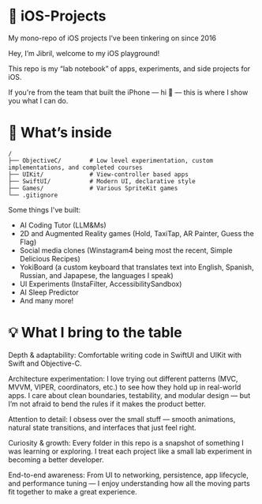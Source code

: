 # 📱 iOS-Projects

My mono-repo of iOS projects I’ve been tinkering on since 2016

Hey, I’m Jibril, welcome to my iOS playground!

This repo is my “lab notebook” of apps, experiments, and side projects for iOS. 

If you're from the team that built the iPhone — hi 👋 — this is where I show you what I can do.

# 🧰 What’s inside

```
/
├── ObjectiveC/        # Low level experimentation, custom implementations, and completed courses  
├── UIKit/             # View-controller based apps  
├── SwiftUI/           # Modern UI, declarative style  
├── Games/             # Various SpriteKit games
└── .gitignore
```

Some things I've built:
- AI Coding Tutor (LLM&Ms)
- 2D and Augmented Reality games (Hold, TaxiTap, AR Painter, Guess the Flag)
- Social media clones (Winstagram4 being most the recent, Simple Delicious Recipes)
- YokiBoard (a custom keyboard that translates text into English, Spanish, Russian, and Japapese, the languages I speak)
- UI Experiments (InstaFilter, AccessibilitySandbox)
- AI Sleep Predictor
- And many more!

# 💡 What I bring to the table

Depth & adaptability: Comfortable writing code in SwiftUI and UIKit with Swift and Objective-C.

Architecture experimentation: I love trying out different patterns (MVC, MVVM, VIPER, coordinators, etc.) to see how they hold up in real-world apps. I care about clean boundaries, testability, and modular design — but I’m not afraid to bend the rules if it makes the product better.

Attention to detail: I obsess over the small stuff — smooth animations, natural state transitions, and interfaces that just feel right.

Curiosity & growth: Every folder in this repo is a snapshot of something I was learning or exploring. I treat each project like a small lab experiment in becoming a better developer.

End-to-end awareness: From UI to networking, persistence, app lifecycle, and performance tuning — I enjoy understanding how all the moving parts fit together to make a great experience.
